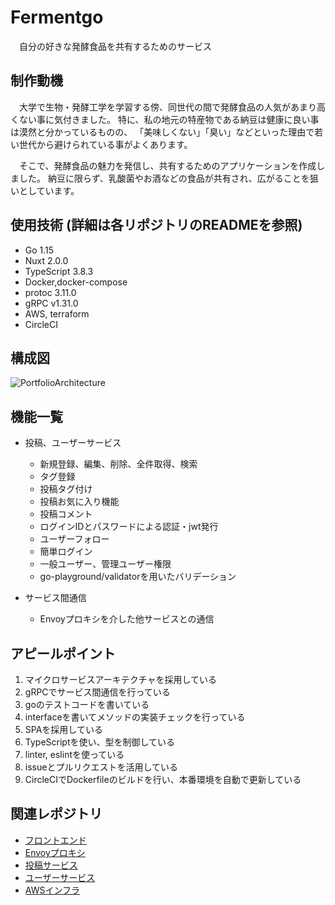 # Fermentgo
　自分の好きな発酵食品を共有するためのサービス

## 制作動機
　大学で生物・発酵工学を学習する傍、同世代の間で発酵食品の人気があまり高くない事に気付きました。
特に、私の地元の特産物である納豆は健康に良い事は漠然と分かっているものの、
「美味しくない」「臭い」などといった理由で若い世代から避けられている事がよくあります。

　そこで、発酵食品の魅力を発信し、共有するためのアプリケーションを作成しました。
納豆に限らず、乳酸菌やお酒などの食品が共有され、広がることを狙いとしています。

## 使用技術 (詳細は各リポジトリのREADMEを参照)
- Go 1.15
- Nuxt 2.0.0
- TypeScript 3.8.3
- Docker,docker-compose
- protoc 3.11.0
- gRPC v1.31.0
- AWS, terraform
- CircleCI

## 構成図
![PortfolioArchitecture](https://user-images.githubusercontent.com/36359899/109421540-26e24200-7a1b-11eb-8871-b2a4c6723f05.png)

## 機能一覧
- 投稿、ユーザーサービス
  - 新規登録、編集、削除、全件取得、検索
  - タグ登録
  - 投稿タグ付け
  - 投稿お気に入り機能
  - 投稿コメント
  - ログインIDとパスワードによる認証・jwt発行
  - ユーザーフォロー
  - 簡単ログイン
  - 一般ユーザー、管理ユーザー権限
  - go-playground/validatorを用いたバリデーション

- サービス間通信
  - Envoyプロキシを介した他サービスとの通信

## アピールポイント
1. マイクロサービスアーキテクチャを採用している
2. gRPCでサービス間通信を行っている
3. goのテストコードを書いている
4. interfaceを書いてメソッドの実装チェックを行っている
5. SPAを採用している
6. TypeScriptを使い、型を制御している
7. linter, eslintを使っている
8. issueとプルリクエストを活用している
9. CircleCIでDockerfileのビルドを行い、本番環境を自動で更新している

## 関連レポジトリ
- [フロントエンド](https://github.com/yzmw1213/Front)
- [Envoyプロキシ](https://github.com/yzmw1213/Proxy)
- [投稿サービス](https://github.com/yzmw1213/PostService)
- [ユーザーサービス](https://github.com/yzmw1213/UserService)
- [AWSインフラ](https://github.com/yzmw1213/Infra)
